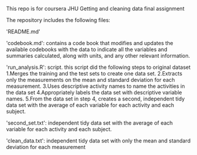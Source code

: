 
This repo is for coursera JHU Getting and cleaning data final assignment

The repository includes the following files:

'README.md'

'codebook.md': contains a code book that modifies and updates the available codebooks with the data to indicate all the variables and summaries calculated, along with units, and any other relevant information.

'run_analysis.R': script. this script did the following steps to original dataset
1.Merges the training and the test sets to create one data set.
2.Extracts only the measurements on the mean and standard deviation for each measurement.
3.Uses descriptive activity names to name the activities in the data set
4.Appropriately labels the data set with descriptive variable names.
5.From the data set in step 4, creates a second, independent tidy data set with the average of each variable for each activity and each subject.


'second_set.txt': independent tidy data set with the average of each variable for each activity and each subject.

'clean_data.txt': independent tidy data set with only the mean and standard deviation for each measurement
